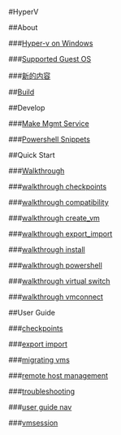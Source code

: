 #HyperV

##About

###[Hyper-v on Windows](about/hyperv_on_windows_new.md)

###[Supported Guest OS](about/supported_guest_os_new.md)

###[新的内容](whats_new.md)

##[Build](about/build.md)

##Develop

###[Make Mgmt Service](develop/make_mgmt_service.md)

###[Powershell Snippets](develop/powershell_snippets.md)

##Quick Start

###[Walkthrough](quick_start/walkthrough.md)

###[walkthrough checkpoints](quick_start/walkthrough_checkpoints.md)

###[walkthrough compatibility](quick_start/walkthrough_compatibility.md)

###[walkthrough create_vm](quick_start/walkthrough_create_vm.md)

###[walkthrough export_import](quick_start/walkthrough_export_import.md)

###[walkthrough install](quick_start/walkthrough_install.md)

###[walkthrough powershell](quick_start/walkthrough_powershell.md)

###[walkthrough virtual switch](quick_start/walkthrough_virtual_switch.md)

###[walkthrough vmconnect](quick_start/walkthrough_vmconnect.md)

##User Guide

###[checkpoints](user_guide/checkpoints.md)

###[export import](user_guide/export_import.md)

###[migrating vms](user_guide/migrating_vms.md)

###[remote host management](user_guide/remote_host_management.md)

###[troubleshooting](user_guide/troubleshooting.md)

###[user guide nav](user_guide/user_guide_nav.md)

###[vmsession](user_guide/vmsession.md)


